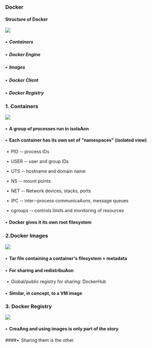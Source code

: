 ### Docker

#### Structure of Docker

![](https://ws1.sinaimg.cn/large/006tNc79gy1fmh0lbhpw1j30ro0kq415.jpg)



##### •  Containers

##### •  Docker Engine

##### •  Images

##### •  Docker Client

##### •  Docker Registry



### 1.  Containers

![](https://ws3.sinaimg.cn/large/006tNc79gy1fmh0vhi5lmj31dk0nytcq.jpg)

#### •  A group of processes run in isolaAon

#### •  Each container has its own set of "namespaces" (isolated view)

​    •  PID -­‐ process IDs

​    •  USER -­‐ user and group IDs

​    •  UTS -­‐ hostname and domain name

​    •  NS -­‐ mount points

​    •  NET -­‐ Network devices, stacks, ports

​    •  IPC -­‐ inter-­‐process communicaAons, message queues

​    •  cgroups -­‐ controls limits and monitoring of resources

#### •  Docker gives it its own root ﬁlesystem

### 2.Docker Images

![](https://ws2.sinaimg.cn/large/006tNc79gy1fmh109i0r5j30f00geq4m.jpg)

#### •  Tar ﬁle containing a container's ﬁlesystem + metadata

#### •  For sharing and redistribuAon

​      •  Global/public registry for sharing: DockerHub

#### •  Similar, in concept, to a VM image



### 3. Docker Registry

![](https://ws1.sinaimg.cn/large/006tNc79gy1fmh14rpsmnj30oe0hytbb.jpg)

#### •  CreaAng and using images is only part of the story

####•  Sharing them is the other

